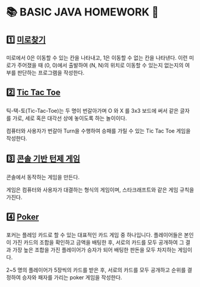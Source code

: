 # 📚 BASIC JAVA HOMEWORK 🤩

## 1️⃣ [미로찾기](/Users/seoin/NHNacademy-java/basic_java/homework/maze/README.md)

미로에서 0은 이동할 수 있는 칸을 나타내고, 1은 이동할 수 없는 칸을 나타낸다. 이런 미로가 주어졌을 때 (0, 0)에서 출발하여 
(N, N)의 위치로 이동할 수 있는지 없는지의 여부를 판단하는 프로그램을 작성한다.


## 2️⃣ [Tic Tac Toe](/Users/seoin/NHNacademy-java/basic_java/homework/tictactoe/README.md)
틱-택-토(Tic-Tac-Toe)는 두 명이 번갈아가며 O 와 X 를 3x3 보드에 써서 같은 글자를 가로, 세로 혹은 대각선 상에 놓이도록 하는 놀이이다.

컴퓨터와 사용자가 번갈아 Turn을 수행하여 승패를 가릴 수 있는 Tic Tac Toe 게임을 작성한다.

## 3️⃣ [콘솔 기반 턴제 게임](/Users/seoin/NHNacademy-java/basic_java/homework/starcraft/README.md)
콘솔에서 동작하는 게임을 만든다. 

게임은 컴퓨터와 사용자가 대결하는 형식의 게임이며, 스타크래프트와 같은 게임 규칙을 가진다.


## 4️⃣ [Poker](/Users/seoin/NHNacademy-java/basic_java/homework/poker/README.md)

포커는 플레잉 카드로 할 수 있는 대표적인 카드 게임 중 하나입니다. 플레이어들은 본인이 가진 카드의 조합을 확인하고 금액을 배팅한 후, 
서로의 카드를 모두 공개하여 그 결과 가장 높은 조합을 가진 플레이어가 승자가 되어 배팅한 판돈을 모두 차지하는 게임이다.

2~5 명의 플레이어가 5장씩의 카드를 받은 후, 서로의 카드를 모두 공개하고 순위를 결정하여 승자와 패자를 가리는 poker 게임을 작성한다.